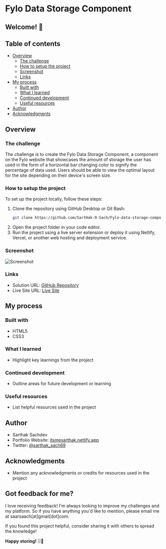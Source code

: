# Fylo Data Storage Component

## Welcome! 👋

## Table of contents

- [Overview](#overview)
  - [The challenge](#the-challenge)
  - [How to setup the project](#how-to-setup-the-project)
  - [Screenshot](#screenshot)
  - [Links](#links)
- [My process](#my-process)
  - [Built with](#built-with)
  - [What I learned](#what-i-learned)
  - [Continued development](#continued-development)
  - [Useful resources](#useful-resources)
- [Author](#author)
- [Acknowledgments](#acknowledgments)

## Overview

### The challenge

The challenge is to create the Fylo Data Storage Component, a component on the Fylo website that showcases the amount of storage the user has used in the form of a horizontal bar changing color to signify the percentage of data used. Users should be able to view the optimal layout for the site depending on their device's screen size.

### How to setup the project

To set up the project locally, follow these steps:

1. Clone the repository using GitHub Desktop or Git Bash:
   ```bash
   git clone https://github.com/SartHak-0-Sach/Fylo-data-storage-component_frontend_project.git
   ```
2. Open the project folder in your code editor.
3. Run the project using a live server extension or deploy it using Netlify, Vercel, or another web hosting and deployment service.

### Screenshot

![Screenshot](./screenshot.jpg)

### Links

- Solution URL: [GitHub Repository](https://github.com/SartHak-0-Sach/Fylo-data-storage-component_frontend_project)
- Live Site URL: [Live Site](https://fylo-data-storage-app-frontend.netlify.app/)

## My process

### Built with

- HTML5
- CSS3

### What I learned

- Highlight key learnings from the project

### Continued development

- Outline areas for future development or learning

### Useful resources

- List helpful resources used in the project

## Author

- Sarthak Sachdev
- Portfolio Website: [itsmesarthak.netlify.app](https://itsmesarthak.netlify.app/)
- Twitter: [@sarthak_sach69](https://twitter.com/sarthak_sach69)

## Acknowledgments

- Mention any acknowledgments or credits for resources used in the project

## Got feedback for me?

I love receiving feedback! I'm always looking to improve my challenges and my platform. So if you have anything you'd like to mention, please email me at saarsaach[at]gmail[dot]com.

If you found this project helpful, consider sharing it with others to spread the knowledge!

**Happy storing!** 🗄️🚀
